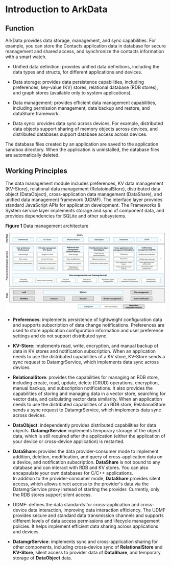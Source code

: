 # Introduction to ArkData


## Function

ArkData provides data storage, management, and sync capabilities. For example, you can store the Contacts application data in database for secure management and shared access, and synchronize the contacts information with a smart watch.
- Unified data definition: provides unified data definitions, including the data types and structs, for different applications and devices.

- Data storage: provides data persistence capabilities, including preferences, key-value (KV) stores, relational database (RDB stores), and graph stores (available only to system applications).

- Data management: provides efficient data management capabilities, including permission management, data backup and restore, and dataShare framework.

- Data sync: provides data sync across devices. For example, distributed data objects support sharing of memory objects across devices, and distributed databases support database access across devices.

The database files created by an application are saved to the application sandbox directory. When the application is uninstalled, the database files are automatically deleted.


## Working Principles

The data management module includes preferences, KV data management (KV-Store), relational data management (RelatoinalStore), distributed data object (DataObject), cross-application data management (DataShare), and unified data management framework (UDMF). The interface layer provides standard JavaScript APIs for application development. The Frameworks & System service layer implements storage and sync of component data, and provides dependencies for SQLite and other subsystems.

  **Figure 1** Data management architecture 

![dataManagement](figures/dataManagement.jpg)


- **Preferences**: implements persistence of lightweight configuration data and supports subscription of data change notifications. Preferences are used to store application configuration information and user preference settings and do not support distributed sync.

- **KV-Store**: implements read, write, encryption, and manual backup of data in KV stores and notification subscription. When an application needs to use the distributed capabilities of a KV store, KV-Store sends a sync request to DatamgrService, which implements data sync across devices.

- **RelationalStore**: provides the capabilities for managing an RDB store, including create, read, update, delete (CRUD) operations, encryption, manual backup, and subscription notifications. It also provides the capabilities of storing and managing data in a vector store, searching for vector data, and calculating vector data similarity. When an application needs to use the distributed capabilities of an RDB store, RelationalStore sends a sync request to DatamgrService, which implements data sync across devices.

- **DataObject**: independently provides distributed capabilities for data objects. **DatamgrService** implements temporary storage of the object data, which is still required after the application (either the application of your device or cross-device application) is restarted.

- **DataShare**: provides the data provider-consumer mode to implement addition, deletion, modification, and query of cross-application data on a device, and notification subscription. **DataShare** is not bound to any database and can interact with RDB and KV stores. You can also encapsulate your own databases for C/C++ applications.<br>In addition to the provider-consumer mode, **DataShare** provides silent access, which allows direct access to the provider's data via the DatamgrService proxy instead of starting the provider. Currently, only the RDB stores support silent access.

- UDMF: defines the data standards for cross-application and cross-device data interaction, improving data interaction efficiency. The UDMF provides secure and standard data transmission channels and supports different levels of data access permissions and lifecycle management policies. It helps implement efficient data sharing across applications and devices.

- **DatamgrService**: implements sync and cross-application sharing for other components, including cross-device sync of **RelationalStore** and **KV-Store**, silent access to provider data of **DataShare**, and temporary storage of **DataObject** data.
